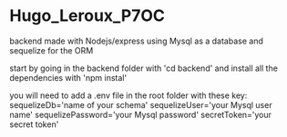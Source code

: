 # Hugo_Leroux_P7OC

backend made with Nodejs/express using Mysql as a database and sequelize for the ORM

start by going in the backend folder with 'cd backend' and install all the dependencies with 'npm instal'

you will need to add a .env file in the root folder with these key:
  sequelizeDb='name of your schema'
  sequelizeUser='your Mysql user name'
  sequelizePassword='your Mysql password'
  secretToken='your secret token'
